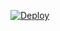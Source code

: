 
[![Deploy](https://www.herokucdn.com/deploy/button.svg)](https://heroku.com/deploy?template=https://github.com/mahdihajizadehofficial/TG-Files-to-Link/tree/Merging)


